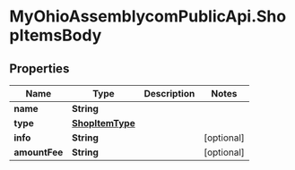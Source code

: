 # MyOhioAssemblycomPublicApi.ShopItemsBody

## Properties
Name | Type | Description | Notes
------------ | ------------- | ------------- | -------------
**name** | **String** |  | 
**type** | [**ShopItemType**](ShopItemType.md) |  | 
**info** | **String** |  | [optional] 
**amountFee** | **String** |  | [optional] 
